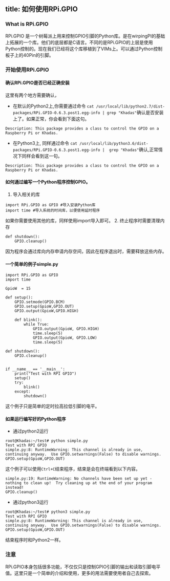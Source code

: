 title: 如何使用RPi.GPIO
---

### What is RPi.GPIO
RPi.GPIO 是一个树莓派上用来控制GPIO引脚的Python库。是在wirpingPI的基础上拓展的一个库。他们的底层都是C语言。不同的是RPi.GPIO的上层是使用Python控制的。现在我们已经将这个库移植到了VIMs上。可以通过Python控制板子上的40Pin的引脚。

### 开始使用RPi.GPIO
#### 确认RPi.GPIO是否已经正确安装
这里有两个地方需要确认，
* 在默认的Python2上,你需要通过命令 `cat /usr/local/lib/python2.7/dist-packages/RPi.GPIO-0.6.3.post1.egg-info | grep "Khadas"`确认是否安装上了。如果正常，你会看到下面这句。
```
Description: This package provides a class to control the GPIO on a Raspberry Pi or Khadas.
```
* 在Python3上, 同样通过命令 `cat /usr/local/lib/python3.6/dist-packages/RPi.GPIO-0.6.3.post1.egg-info |  grep "Khadas"`确认,正常情况下同样会看到这一句。
```
Description: This package provides a class to control the GPIO on a Raspberry Pi or Khadas.
```
#### 如何通过编写一个Python程序控制GPIO。

1. 导入相关的库
```
import RPi.GPIO as GPIO #导入安装Python库
import time #导入系统的时间库，以便使用延时程序
```
如果你需要使用其他的库，同样使用import导入即可。
2. 终止程序时需要清理内存
```
def shutdown():
	GPIO.cleanup()
```
因为程序会通过库向内存申请内存空间，因此在程序退出时，需要释放这些内存。
#### 一个简单的例子simple.py
```
import RPi.GPIO as GPIO
import time

GpioW  = 15

def setup():
	GPIO.setmode(GPIO.BCM)
	GPIO.setup(GpioW,GPIO.OUT)
	GPIO.output(GpioW,GPIO.HIGH)

	def blink():
		while True:
			GPIO.output(GpioW, GPIO.HIGH)
			time.sleep(5)
			GPIO.output(GpioW, GPIO.LOW)
			time.sleep(5)

def shutdown():
	GPIO.cleanup()


if __name__ == '__main__':
	print("Test with RPI GPIO")
	setup()
	try:
		blink()
	except:
		shutdown()
```
这个例子只是简单的定时拉高拉低引脚的电平。
#### 如果运行编写好的Python程序
* 通过python2运行
```
root@Khadas:~/test# python simple.py 
Test with RPI GPIO
simple.py:8: RuntimeWarning: This channel is already in use, continuing anyway.  Use GPIO.setwarnings(False) to disable warnings.
GPIO.setup(GpioW,GPIO.OUT)
```
这个例子可以使用`Ctrl+C`结束程序，结束是会在终端看到以下内容。
```
simple.py:19: RuntimeWarning: No channels have been set up yet - nothing to clean up!  Try cleaning up at the end of your program instead!
GPIO.cleanup()
```
* 通过python3运行
```
root@Khadas:~/test# python3 simple.py 
Test with RPI GPIO
simple.py:8: RuntimeWarning: This channel is already in use, continuing anyway.  Use GPIO.setwarnings(False) to disable warnings.
GPIO.setup(GpioW,GPIO.OUT)
```
结束程序时和Python2一样。
### 注意
RPi.GPIO本身包括很多功能，不仅仅只是控制GPIO引脚的输出和读取引脚电平值。这里只是一个简单的介绍和使用，更多的用法需要使用者自己去探索。
